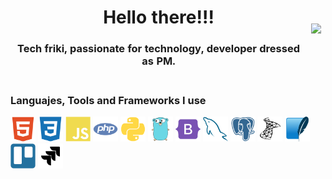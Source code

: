 <div id="header" align="left">
	<table style="border: hidden">
		<tr style="border: hidden">
			<td style="border: hidden" colspan="70" align="center">
				<h1 align="center">Hello there!!!</hi>
				<h3 align="center">Tech friki, passionate for technology, developer dressed as PM. </h3>
			</td>
			<td sstyle="border: hidden" colspan="30" align="center">
				<img src="https://abrakadabra.fun/uploads/posts/2022-01/1643104138_1-abrakadabra-fun-p-oboi-dlya-programmistov-na-telefon-1.jpg" width="200" />
			</td>
		</tr>
	</table>
</div>

<div align="left">
	<h3>Languajes, Tools and Frameworks I use</h3>
	<div>
		<img src="https://github.com/devicons/devicon/blob/master/icons/html5/html5-plain.svg" title="Html5" **alt="Html5" width="40" height="40" />
		<img src="https://github.com/devicons/devicon/blob/master/icons/css3/css3-plain.svg" title="CSS3" **alt="CSS3" width="40" height="40" />
		<img src="https://github.com/devicons/devicon/blob/master/icons/javascript/javascript-plain.svg" title="JS" **alt="JS" width="40" height="40" />
		<img src="https://github.com/devicons/devicon/blob/master/icons/php/php-plain.svg" title="PHP" **alt="PHP" width="40" height="40" />
		<img src="https://github.com/devicons/devicon/blob/master/icons/python/python-plain.svg" title="Python" **alt="Python" width="40" height="40" />
		<img src="https://github.com/devicons/devicon/blob/master/icons/go/go-original.svg" title="Go" **alt="Go" width="40" height="40" />
		<img src="https://github.com/devicons/devicon/blob/master/icons/bootstrap/bootstrap-plain.svg" title="Bootstrap" **alt="Bootstrap" width="40" height="40" />
		<img src="https://github.com/devicons/devicon/blob/master/icons/mysql/mysql-plain.svg" title="MySql" **alt="MySql" width="40" height="40" />
		<img src="https://github.com/devicons/devicon/blob/master/icons/postgresql/postgresql-plain.svg" title="PostgreSql" **alt="PostgreSql" width="40" height="40" />
		<img src="https://github.com/devicons/devicon/blob/master/icons/microsoftsqlserver/microsoftsqlserver-plain.svg" title="MsSql" **alt="MsSql" width="40" height="40" />
		<img src="https://github.com/devicons/devicon/blob/master/icons/sqlite/sqlite-original.svg" title="Sqlite" **alt="Sqlite" width="40" height="40" />
		<img src="https://github.com/devicons/devicon/blob/master/icons/trello/trello-plain.svg" title="Trello" **alt="Trello" width="40" height="40" />
		<img src="https://github.com/devicons/devicon/blob/master/icons/jira/jira-plain.svg" title="Jira" **alt="Jira" width="40" height="40" />
	</div>
</div>

<!--
**alfiomus/alfiomus** is a ✨ _special_ ✨ repository because its `README.md` (this file) appears on your GitHub profile.

Here are some ideas to get you started:

- 🔭 I’m currently working on ...
- 🌱 I’m currently learning ...
- 👯 I’m looking to collaborate on ...
- 🤔 I’m looking for help with ...
- 💬 Ask me about ...
- 📫 How to reach me: ...
- 😄 Pronouns: ...
- ⚡ Fun fact: ...
-->

